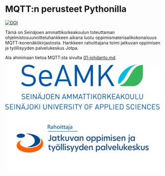 # MQTT:n perusteet Pythonilla
[![DOI](https://zenodo.org/badge/791715378.svg)](https://zenodo.org/doi/10.5281/zenodo.11066524)

Tämä on Seinäjoen ammattikorkeakoulun toteuttaman ohjelmistosuunnitteluhankkeen aikana luotu oppimismateriaalikokonaisuus MQTT-konenäkökirjastosta. Hankkeen rahoittajana toimi jatkuvan oppimisen ja työllisyyden palvelukeskus Jotpa.

Ala ahmimaan tietoa MQTT:sta sivulta [01-johdanto.md](01-johdanto.md).

<img src="kuvituskuvat/seamk_logo.svg" alt="Seamk" width="500"/>
<img src="kuvituskuvat/Rahoittaja_Jotpa_fi.png" alt="Jotpa" width="500"/>
